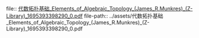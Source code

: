 file:: [代数拓扑基础_Elements_of_Algebraic_Topology_(James_R.Munkres)_(Z-Library)_1695393398290_0.pdf](../assets/代数拓扑基础_Elements_of_Algebraic_Topology_(James_R.Munkres)_(Z-Library)_1695393398290_0.pdf)
file-path:: ../assets/代数拓扑基础_Elements_of_Algebraic_Topology_(James_R.Munkres)_(Z-Library)_1695393398290_0.pdf
